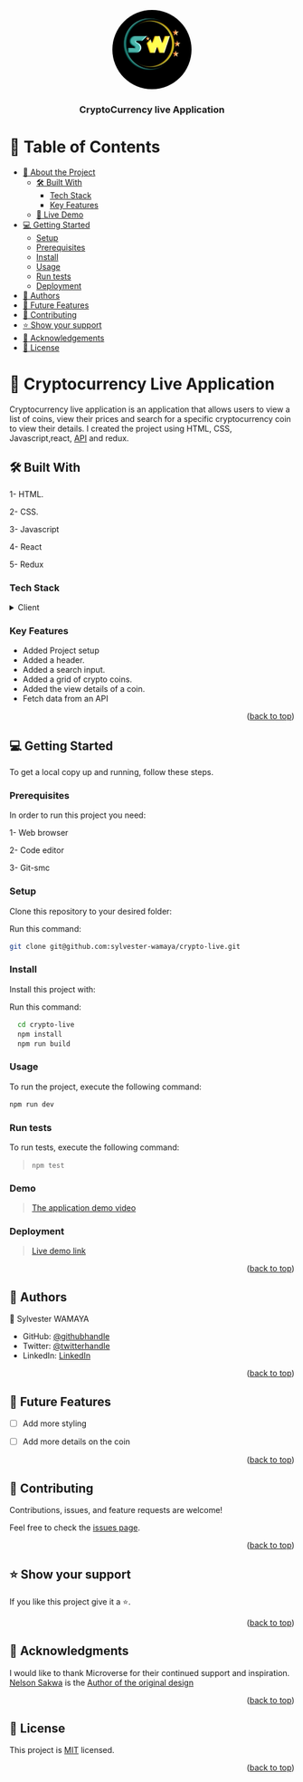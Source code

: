<a name="readme-top"></a>



<div align="center">

<img src="public/logo.jpg" style='border-radius:50%' alt="logo" width="140"  height="auto" />

<h3><b>CryptoCurrency live Application</b></h3>

</div>

<!-- TABLE OF CONTENTS -->

# 📗 Table of Contents

- [📖 About the Project](#about-project)
  - [🛠 Built With](#built-with)
    - [Tech Stack](#tech-stack)
    - [Key Features](#key-features)
  - [🚀 Live Demo](#live-demo)
- [💻 Getting Started](#getting-started)
  - [Setup](#setup)
  - [Prerequisites](#prerequisites)
  - [Install](#install)
  - [Usage](#usage)
  - [Run tests](#run-tests)
  - [Deployment](#triangular_flag_on_post-deployment)
- [👥 Authors](#authors)
- [🔭 Future Features](#future-features)
- [🤝 Contributing](#contributing)
- [⭐️ Show your support](#support)
- [🙏 Acknowledgements](#acknowledgements)
- [📝 License](#license)

<!-- PROJECT DESCRIPTION -->

# 📖 Cryptocurrency Live Application<a name="about-project"></a>


Cryptocurrency live application is an application that allows users to view a list of coins, view their prices and search for a specific cryptocurrency coin to view their details. I created the project using HTML, CSS, Javascript,react, [API](https://api.coinranking.com/v2/coins) and redux.

## 🛠 Built With <a name="built-with"></a>
1- HTML.

2- CSS.

3- Javascript

4- React

5- Redux

### Tech Stack <a name="tech-stack"></a>

<details>
  <summary>Client</summary>
  <ul>
    <li><a href="https://html.com/">HTML</a></li>
    <li><a href="https://developer.mozilla.org/en-US/docs/Web/CSS/">CSS</a></li>
    <li><a href="https://developer.mozilla.org/en-US/docs/Web/JavaScript">Javascript</a></li>
        <li><a href="https://react.dev/">React</a></li>
        <li><a href="https://redux.js.org/">Redux</a></li>
        
  </ul>
</details>



<!-- Features -->

### Key Features <a name="key-features"></a>


- Added Project setup
- Added a header.
- Added a search input.
- Added a grid of crypto coins.
- Added the view details of a coin.
- Fetch data from an API




<p align="right">(<a href="#readme-top">back to top</a>)</p>

<!-- GETTING STARTED -->

## 💻 Getting Started <a name="getting-started"></a>

To get a local copy up and running, follow these steps.

### Prerequisites

In order to run this project you need:

1- Web browser

2- Code editor

3- Git-smc



### Setup

Clone this repository to your desired folder:

Run this command:

```sh
git clone git@github.com:sylvester-wamaya/crypto-live.git
```


### Install

Install this project with:

Run this command:

```sh
  cd crypto-live
  npm install
  npm run build
```


### Usage

To run the project, execute the following command:
```sh
npm run dev
```


### Run tests
To run tests, execute the following command:
>  ```npm test ```


### Demo
> [The application demo video](https://www.loom.com/share/71c1ab974cba450699daef7573e81eb6?sid=e0baa1bc-623a-4866-9983-ad36ca0c2c69)

### Deployment

> [Live demo link](https://steady-kheer-81bdb4.netlify.app/)

<p align="right">(<a href="#readme-top">back to top</a>)</p>

<!-- AUTHORS -->

## 👥 Authors <a name="authors"></a>

👤 Sylvester WAMAYA

- GitHub: [@githubhandle](https://github.com/sylvester-wamaya)
- Twitter: [@twitterhandle](https://twitter.com/The_Seal_)
- LinkedIn: [LinkedIn](https://www.linkedin.com/in/sylvester-wamaya-b11a93112/)



<p align="right">(<a href="#readme-top">back to top</a>)</p>

<!-- FUTURE FEATURES -->

## 🔭 Future Features <a name="future-features"></a>

- [ ] Add more styling
- [ ] Add more details on the coin


<p align="right">(<a href="#readme-top">back to top</a>)</p>

<!-- CONTRIBUTING -->

## 🤝 Contributing <a name="contributing"></a>

Contributions, issues, and feature requests are welcome!

Feel free to check the [issues page](../../issues/).

<p align="right">(<a href="#readme-top">back to top</a>)</p>

<!-- SUPPORT -->

## ⭐️ Show your support <a name="support"></a>



If you like this project give it a ⭐.

<p align="right">(<a href="#readme-top">back to top</a>)</p>

<!-- ACKNOWLEDGEMENTS -->

## 🙏 Acknowledgments <a name="acknowledgements"></a>


I would like to thank Microverse for their continued support and inspiration. 
[Nelson Sakwa](https://www.behance.net/sakwadesignstudio) is the [Author of the original design](https://www.behance.net/gallery/31579789/Ballhead-App-(Free-PSDs))

<p align="right">(<a href="#readme-top">back to top</a>)</p>




<!-- LICENSE -->

## 📝 License <a name="license"></a>

This project is [MIT](./LICENSE) licensed.

<p align="right">(<a href="#readme-top">back to top</a>)</p>